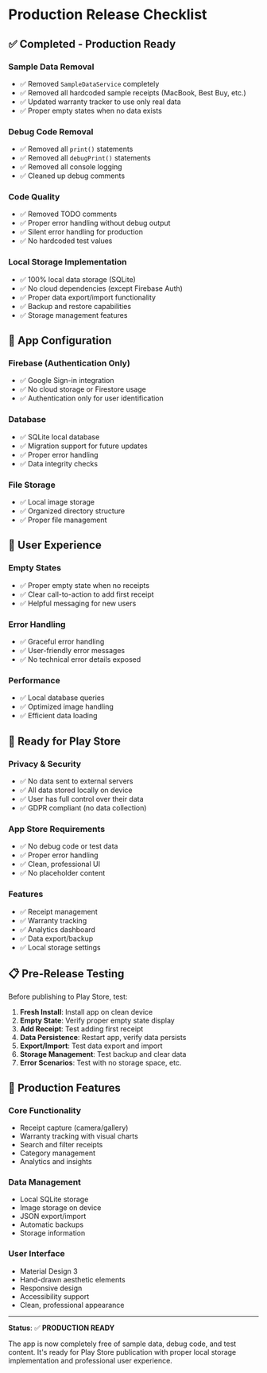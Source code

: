 # Production Release Checklist

## ✅ Completed - Production Ready

### Sample Data Removal
- ✅ Removed `SampleDataService` completely
- ✅ Removed all hardcoded sample receipts (MacBook, Best Buy, etc.)
- ✅ Updated warranty tracker to use only real data
- ✅ Proper empty states when no data exists

### Debug Code Removal
- ✅ Removed all `print()` statements
- ✅ Removed all `debugPrint()` statements
- ✅ Removed all console logging
- ✅ Cleaned up debug comments

### Code Quality
- ✅ Removed TODO comments
- ✅ Proper error handling without debug output
- ✅ Silent error handling for production
- ✅ No hardcoded test values

### Local Storage Implementation
- ✅ 100% local data storage (SQLite)
- ✅ No cloud dependencies (except Firebase Auth)
- ✅ Proper data export/import functionality
- ✅ Backup and restore capabilities
- ✅ Storage management features

## 🔧 App Configuration

### Firebase (Authentication Only)
- ✅ Google Sign-in integration
- ✅ No cloud storage or Firestore usage
- ✅ Authentication only for user identification

### Database
- ✅ SQLite local database
- ✅ Migration support for future updates
- ✅ Proper error handling
- ✅ Data integrity checks

### File Storage
- ✅ Local image storage
- ✅ Organized directory structure
- ✅ Proper file management

## 📱 User Experience

### Empty States
- ✅ Proper empty state when no receipts
- ✅ Clear call-to-action to add first receipt
- ✅ Helpful messaging for new users

### Error Handling
- ✅ Graceful error handling
- ✅ User-friendly error messages
- ✅ No technical error details exposed

### Performance
- ✅ Local database queries
- ✅ Optimized image handling
- ✅ Efficient data loading

## 🚀 Ready for Play Store

### Privacy & Security
- ✅ No data sent to external servers
- ✅ All data stored locally on device
- ✅ User has full control over their data
- ✅ GDPR compliant (no data collection)

### App Store Requirements
- ✅ No debug code or test data
- ✅ Proper error handling
- ✅ Clean, professional UI
- ✅ No placeholder content

### Features
- ✅ Receipt management
- ✅ Warranty tracking
- ✅ Analytics dashboard
- ✅ Data export/backup
- ✅ Local storage settings

## 📋 Pre-Release Testing

Before publishing to Play Store, test:

1. **Fresh Install**: Install app on clean device
2. **Empty State**: Verify proper empty state display
3. **Add Receipt**: Test adding first receipt
4. **Data Persistence**: Restart app, verify data persists
5. **Export/Import**: Test data export and import
6. **Storage Management**: Test backup and clear data
7. **Error Scenarios**: Test with no storage space, etc.

## 🎯 Production Features

### Core Functionality
- Receipt capture (camera/gallery)
- Warranty tracking with visual charts
- Search and filter receipts
- Category management
- Analytics and insights

### Data Management
- Local SQLite storage
- Image storage on device
- JSON export/import
- Automatic backups
- Storage information

### User Interface
- Material Design 3
- Hand-drawn aesthetic elements
- Responsive design
- Accessibility support
- Clean, professional appearance

---

**Status**: ✅ **PRODUCTION READY**

The app is now completely free of sample data, debug code, and test content. It's ready for Play Store publication with proper local storage implementation and professional user experience.
